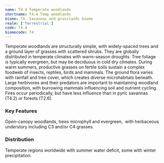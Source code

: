 ```yaml
---
name: T4.4 Temperate woodlands
shortname: T4.4 Temp woodlands
biome: T4. Savannas and grasslands biome
realm: ['Terrestrial']
code: T4.4
biomecode: T4
---
```


Temperate woodlands are structurally simple, with widely-spaced trees and a ground layer of grasses with scattered shrubs. They are globally distributed in temperate climates with warm-season droughts. Tree foliage is typically evergreen, but may be deciduous in cold dry climates. During warm summers, productive grasses on fertile soils sustain a complex foodweb of insects, reptiles, birds and mammals. The ground flora varies with rainfall and tree cover, which creates diverse microhabitats beneath. Large herbivores and their predators are important to maintaining woodland composition, with burrowing mammals influencing soil and nutrient cycling. Fires occur periodically, but have less influence than in pyric savannas (T4.2) or forests (T2.6).

### Key Features

Open-canopy woodlands, trees microphyll and evergreen,  with herbaceous understory including C3 and/or C4 grasses.

### Distribution

Temperate regions worldwide with summer water deficit, some with winter precipitation.
